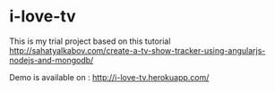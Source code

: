 i-love-tv
=========
This is my trial project based on this tutorial http://sahatyalkabov.com/create-a-tv-show-tracker-using-angularjs-nodejs-and-mongodb/

Demo is available on : http://i-love-tv.herokuapp.com/
